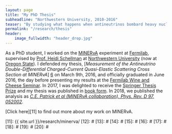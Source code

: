 ```yaml
---
layout: page
title: "My PhD Thesis"
subheadline: "Northwestern University, 2010-2016"
teaser: "By studying what happens when antineutrinos bombard heavy nuclei, I helped the community to understand nuclear structure, and how the universe treats matter and antimatter differently."
permalink: "/research/thesis"
header:
    image_fullwidth: "header_drop.jpg"
---
```

As a PhD student, I worked on the [MINERvA][1] experiment at [Fermilab][2], supervised by [Prof. Heidi Schellman][3] at [Northwestern University][4]  (now at [Oregon State][5]). I defended my thesis, [_Measurement of the Antineutrino Double-Differential Charged-Current Quasi-Elastic Scattering Cross Section at MINERvA_] [6] on March 9th, 2016, and officially graduated in June 2016, the day before presenting my results at the [Fermilab Wine and Cheese Seminar][7]. In 2017, I was delighted to receive the [Springer Thesis Prize][8] and my thesis was published in [book form][9]. In 2018, we published the analysis as [ _C.E. Patrick et al (MINERvA collaboration), Phys. Rev. D 97, 052002_][10].

[Click here][11] to find out more about my work on MINERvA.


 [1]: http://minerva.fnal.gov
 [2]: http://fnal.gov
 [3]: http://google.com/
 [4]: http://northwestern.edu/
 [5]: http://google.com/
 [6]: http://google.com/
 [7]: http://google.com/
 [8]: http://google.com/
 [9]: http://google.com/
 [10]: http://google.com/
 [11]: {{ site.url }}/research/minerva/
 [12]: #
 [13]: #
 [14]: #
 [15]: #
 [16]: #
 [17]: #
 [18]: #
 [19]: #
 [20]: #
